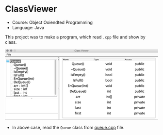 # ClassViewer
- Course: Object Ooiendted Programming
- Language: Java

This project was to make a program, which read `.cpp` file and show by class.

![main.png](./main.png?raw=true)

- In above case, read the `Queue` class from [queue.cpp](./src/viewerPackage/Queue.cpp) file.
